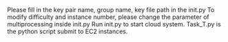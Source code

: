 Please fill in the key pair name, group name, key file path in the init.py
To modify difficulty and instance number, please change the parameter of multiprocessing inside init.py 
Run init.py to start cloud system.
Task_T.py is the python script submit to EC2 instances.